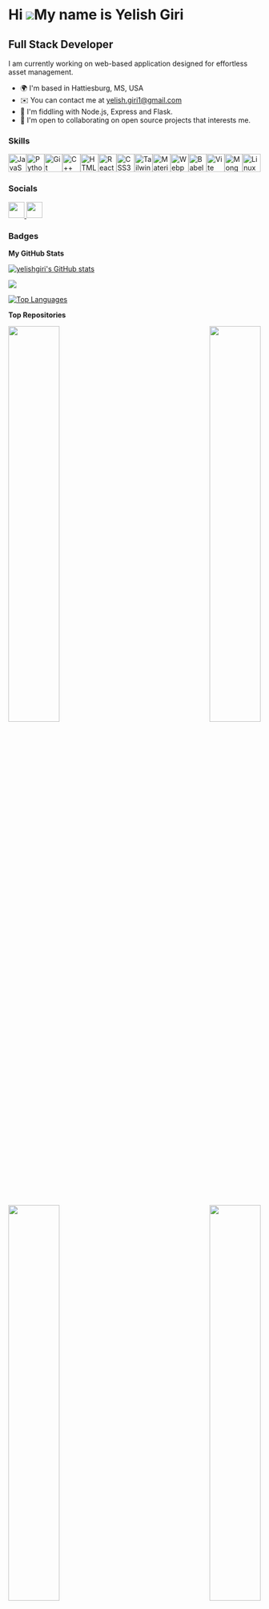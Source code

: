 Hi ![](https://user-images.githubusercontent.com/18350557/176309783-0785949b-9127-417c-8b55-ab5a4333674e.gif)My name is Yelish Giri
=====================================================================================================================================

Full Stack Developer
-------------------

I am currently working on web-based application designed for effortless asset management.

*   🌍  I'm based in Hattiesburg, MS, USA
*   ✉️  You can contact me at [yelish.giri1@gmail.com](mailto:yelish.giri1@gmail.com)
*   🧠  I'm fiddling with Node.js, Express and Flask.
*   🤝  I'm open to collaborating on open source projects that interests me.

### Skills 
<p align="left">
<a href="https://developer.mozilla.org/en-US/docs/Web/JavaScript" target="_blank" rel="noreferrer"><img src="https://raw.githubusercontent.com/danielcranney/readme-generator/main/public/icons/skills/javascript-colored.svg" width="36" height="36" alt="JavaScript" /></a><a href="https://www.python.org/" target="_blank" rel="noreferrer"><img src="https://raw.githubusercontent.com/danielcranney/readme-generator/main/public/icons/skills/python-colored.svg" width="36" height="36" alt="Python" /></a><a href="https://git-scm.com/" target="_blank" rel="noreferrer"><img src="https://raw.githubusercontent.com/danielcranney/readme-generator/main/public/icons/skills/git-colored.svg" width="36" height="36" alt="Git" /></a><a href="https://docs.microsoft.com/en-us/cpp/?view=msvc-170" target="_blank" rel="noreferrer"><img src="https://raw.githubusercontent.com/danielcranney/readme-generator/main/public/icons/skills/cplusplus-colored.svg" width="36" height="36" alt="C++" /></a><a href="https://developer.mozilla.org/en-US/docs/Glossary/HTML5" target="_blank" rel="noreferrer"><img src="https://raw.githubusercontent.com/danielcranney/readme-generator/main/public/icons/skills/html5-colored.svg" width="36" height="36" alt="HTML5" /></a><a href="https://reactjs.org/" target="_blank" rel="noreferrer"><img src="https://raw.githubusercontent.com/danielcranney/readme-generator/main/public/icons/skills/react-colored.svg" width="36" height="36" alt="React" /></a><a href="https://www.w3.org/TR/CSS/#css" target="_blank" rel="noreferrer"><img src="https://raw.githubusercontent.com/danielcranney/readme-generator/main/public/icons/skills/css3-colored.svg" width="36" height="36" alt="CSS3" /></a><a href="https://tailwindcss.com/" target="_blank" rel="noreferrer"><img src="https://raw.githubusercontent.com/danielcranney/readme-generator/main/public/icons/skills/tailwindcss-colored.svg" width="36" height="36" alt="TailwindCSS" /></a><a href="https://mui.com/" target="_blank" rel="noreferrer"><img src="https://raw.githubusercontent.com/danielcranney/readme-generator/main/public/icons/skills/materialui-colored.svg" width="36" height="36" alt="Material UI" /></a><a href="https://webpack.js.org/" target="_blank" rel="noreferrer"><img src="https://raw.githubusercontent.com/danielcranney/readme-generator/main/public/icons/skills/webpack-colored.svg" width="36" height="36" alt="Webpack" /></a><a href="https://babeljs.io/" target="_blank" rel="noreferrer"><img src="https://raw.githubusercontent.com/danielcranney/readme-generator/main/public/icons/skills/babel-colored.svg" width="36" height="36" alt="Babel" /></a><a href="https://vitejs.dev/" target="_blank" rel="noreferrer"><img src="https://raw.githubusercontent.com/danielcranney/readme-generator/main/public/icons/skills/vite-colored.svg" width="36" height="36" alt="Vite" /></a><a href="https://www.mongodb.com/" target="_blank" rel="noreferrer"><img src="https://raw.githubusercontent.com/danielcranney/readme-generator/main/public/icons/skills/mongodb-colored.svg" width="36" height="36" alt="MongoDB" /></a><a href="https://www.linux.org" target="_blank" rel="noreferrer"><img src="https://raw.githubusercontent.com/danielcranney/readme-generator/main/public/icons/skills/linux-colored.svg" width="36" height="36" alt="Linux" /></a>
                    </p>
                    

### Socials
                  
<p align="left"> <a href="https://www.github.com/yelishgiri" target="_blank" rel="noreferrer"> <picture> <source media="(prefers-color-scheme: dark)" srcset="https://raw.githubusercontent.com/danielcranney/readme-generator/main/public/icons/socials/github-dark.svg" /> <source media="(prefers-color-scheme: light)" srcset="https://raw.githubusercontent.com/danielcranney/readme-generator/main/public/icons/socials/github.svg" /> <img src="https://raw.githubusercontent.com/danielcranney/readme-generator/main/public/icons/socials/github.svg" width="32" height="32" /> </picture> </a> <a href="https://www.linkedin.com/in/rabindra-giri-05125b242" target="_blank" rel="noreferrer"> <picture> <source media="(prefers-color-scheme: dark)" srcset="https://raw.githubusercontent.com/danielcranney/readme-generator/main/public/icons/socials/linkedin-dark.svg" /> <source media="(prefers-color-scheme: light)" srcset="https://raw.githubusercontent.com/danielcranney/readme-generator/main/public/icons/socials/linkedin.svg" /> <img src="https://raw.githubusercontent.com/danielcranney/readme-generator/main/public/icons/socials/linkedin.svg" width="32" height="32" /> </picture> </a></p>

### Badges

<b>My GitHub Stats</b>

<a href="http://www.github.com/yelishgiri"><img src="https://github-readme-stats.vercel.app/api?username=yelishgiri&show_icons=true&hide=&count_private=true&title_color=0891b2&text_color=ffffff&icon_color=a855f7&bg_color=000000&hide_border=true&show_icons=true" alt="yelishgiri's GitHub stats" /></a>

<a href="http://www.github.com/yelishgiri"><img src="https://github-readme-streak-stats.herokuapp.com/?user=yelishgiri&stroke=ffffff&background=000000&ring=0891b2&fire=0891b2&currStreakNum=ffffff&currStreakLabel=0891b2&sideNums=ffffff&sideLabels=ffffff&dates=ffffff&hide_border=true" /></a>

<a href="https://github.com/yelishgiri" align="left"><img src="https://github-readme-stats.vercel.app/api/top-langs/?username=yelishgiri&langs_count=10&title_color=0891b2&text_color=ffffff&icon_color=a855f7&bg_color=000000&hide_border=true&locale=en&custom_title=Top%20%Languages" alt="Top Languages" /></a>

<b>Top Repositories</b>

<div width="100%" align="center"><a href="https://github.com/yelishgiri/Xeno" align="left"><img align="left" width="45%" src="https://github-readme-stats.vercel.app/api/pin/?username=yelishgiri&repo=Xeno&title_color=0891b2&text_color=ffffff&icon_color=a855f7&bg_color=000000&hide_border=true&locale=en" /></a><a href="https://github.com/yelishgiri/weather-app" align="right"><img align="right" width="45%" src="https://github-readme-stats.vercel.app/api/pin/?username=yelishgiri&repo=weather-app&title_color=0891b2&text_color=ffffff&icon_color=a855f7&bg_color=000000&hide_border=true&locale=en" /></a></div><br /><br /><br /><br /><br /><br /><br />

<br /><br /><br /><br /><br />

<div width="100%" align="center"><a href="https://github.com/yelishgiri/ cv-application" align="left"><img align="left" width="45%" src="https://github-readme-stats.vercel.app/api/pin/?username=yelishgiri&repo= cv-application&title_color=0891b2&text_color=ffffff&icon_color=a855f7&bg_color=000000&hide_border=true&locale=en" /></a><a href="https://github.com/yelishgiri/admin-dashboard" align="right"><img align="right" width="45%" src="https://github-readme-stats.vercel.app/api/pin/?username=yelishgiri&repo=admin-dashboard&title_color=0891b2&text_color=ffffff&icon_color=a855f7&bg_color=000000&hide_border=true&locale=en" /></a></div>
